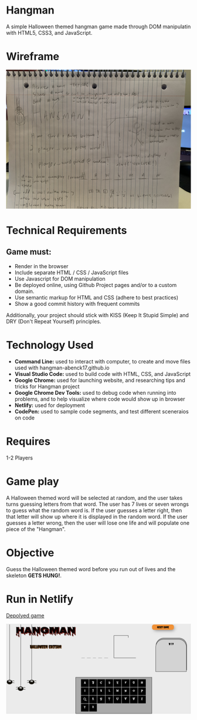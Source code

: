 # Hangman

A simple Halloween themed hangman game made through DOM manipulatin with HTML5, CSS3, and JavaScript. 

# Wireframe

![Wireframe](Hangman_Wireframe.jpg)

# Technical Requirements
## Game must: 
- Render in the browser
- Include separate HTML / CSS / JavaScript files
- Use Javascript for DOM manipulation
- Be deployed online, using Github Project pages and/or to a custom domain.
- Use semantic markup for HTML and CSS (adhere to best practices)
- Show a good commit history with frequent commits

Additionally, your project should stick with KISS (Keep It Stupid Simple) and DRY (Don't Repeat Yourself) principles.

# Technology Used

- **Command Line:** used to interact with computer, to create and move files used with hangman-abenck17.github.io
- **Visual Studio Code:** used to build code with HTML, CSS, and JavaScript
- **Google Chrome:** used for launching website, and researching tips and tricks for Hangman project
- **Google Chrome Dev Tools:** used to debug code when running into problems, and to help visualize where code would show up in browser
- **Netlify:** used for deployment
- **CodePen:** used to sample code segments, and test different sceneraios on code

# Requires 

1-2 Players

# Game play 

A Halloween themed word will be selected at random, and the user takes turns guessing letters from that word. The user has 7 lives or seven wrongs to guess what the random word is. If the user guesses a letter right, then that letter will show up where it is displayed in the random word. If the user guesses a letter wrong, then the user will lose one life and will populate one piece of the "Hangman". 

# Objective 

Guess the Halloween themed word before you run out of lives and the skeleton **GETS HUNG!**. 

# Run in Netlify
[Depolyed game](https://heuristic-johnson-b7906c.netlify.app/)

![Gameshot](Gameshot.jpg)

